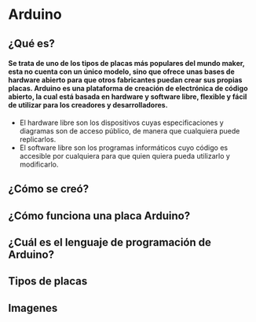 # Arduino
## ¿Qué es?
#### Se trata de uno de los tipos de placas más populares del mundo maker, esta no cuenta con un único modelo, sino que ofrece unas bases de hardware abierto para que otros fabricantes puedan crear sus propias placas. Arduino es una plataforma de creación de electrónica de código abierto, la cual está basada en hardware y software libre, flexible y fácil de utilizar para los creadores y desarrolladores.    
* El hardware libre son los dispositivos cuyas especificaciones y diagramas son de acceso público, de manera que cualquiera puede replicarlos. 
* El software libre son los programas informáticos cuyo código es accesible por cualquiera para que quien quiera pueda utilizarlo y modificarlo.
## ¿Cómo se creó?
## ¿Cómo funciona una placa Arduino?
## ¿Cuál es el lenguaje de programación de Arduino?
## Tipos de placas
## Imagenes
